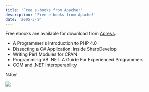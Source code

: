 ```yaml
---
title: 'Free e-books from Apache!'
description: 'Free e-books from Apache!'
date: '2005-3-9'
---
```


Free ebooks are available for download from [Apress][0].

* A Programmer's Introduction to PHP 4.0
* Dissecting a C\# Application: Inside SharpDevelop
* Writing Perl Modules for CPAN
* Programming VB .NET: A Guide For Experienced Programmers
* COM and .NET Interoperability

NJoy!

![](/images/7854873-111035167388653291?l=shvelmur.blogspot.com)


[0]: http://www.apress.com/free/index.html "Apress Free E-books"